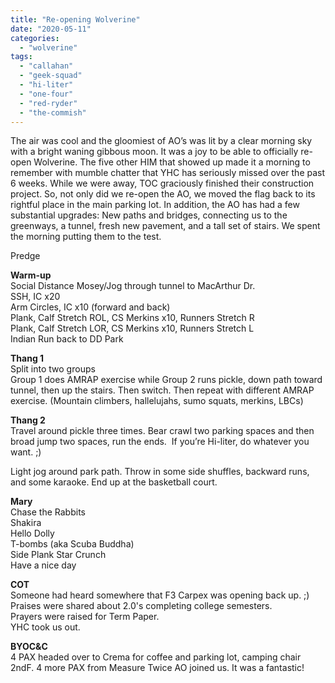 ```yaml
---
title: "Re-opening Wolverine"
date: "2020-05-11"
categories: 
  - "wolverine"
tags: 
  - "callahan"
  - "geek-squad"
  - "hi-liter"
  - "one-four"
  - "red-ryder"
  - "the-commish"
---
```


The air was cool and the gloomiest of AO’s was lit by a clear morning sky with a bright waning gibbous moon. It was a joy to be able to officially re-open Wolverine. The five other HIM that showed up made it a morning to remember with mumble chatter that YHC has seriously missed over the past 6 weeks. While we were away, TOC graciously finished their construction project. So, not only did we re-open the AO, we moved the flag back to its rightful place in the main parking lot. In addition, the AO has had a few substantial upgrades: New paths and bridges, connecting us to the greenways, a tunnel, fresh new pavement, and a tall set of stairs. We spent the morning putting them to the test.

Predge

**Warm-up**  
Social Distance Mosey/Jog through tunnel to MacArthur Dr.  
SSH, IC x20  
Arm Circles, IC x10 (forward and back)  
Plank, Calf Stretch ROL, CS Merkins x10, Runners Stretch R  
Plank, Calf Stretch LOR, CS Merkins x10, Runners Stretch L  
Indian Run back to DD Park

**Thang 1**  
Split into two groups  
Group 1 does AMRAP exercise while Group 2 runs pickle, down path toward tunnel, then up the stairs. Then switch. Then repeat with different AMRAP exercise. (Mountain climbers, hallelujahs, sumo squats, merkins, LBCs)

**Thang 2**  
Travel around pickle three times. Bear crawl two parking spaces and then broad jump two spaces, run the ends.  If you’re Hi-liter, do whatever you want. ;)

Light jog around park path. Throw in some side shuffles, backward runs, and some karaoke. End up at the basketball court.

**Mary**  
Chase the Rabbits  
Shakira  
Hello Dolly  
T-bombs (aka Scuba Buddha)  
Side Plank Star Crunch  
Have a nice day

**COT**  
Someone had heard somewhere that F3 Carpex was opening back up. ;)  
Praises were shared about 2.0's completing college semesters.  
Prayers were raised for Term Paper.  
YHC took us out.

**BYOC&C**  
4 PAX headed over to Crema for coffee and parking lot, camping chair 2ndF. 4 more PAX from Measure Twice AO joined us. It was a fantastic!
